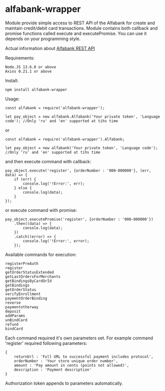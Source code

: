 # alfabank-wrapper
Module provide simple access to REST API of the Alfabank for create and maintain credit/debit card transactions.
Module contains both callback and promise functions called execute and executePromise.
You can use it depends on your programming style.

Actual information about [Alfabank REST API](https://pay.alfabank.ru/ecommerce/instructions/merchantManual/pages/index/rest.html)

Requirements:
```
Node.JS 13.6.0 or above
Axios 0.21.1 or above
```

Install:
```
npm install alfabank-wrapper
```

Usage:
```
const alfabank = require('alfabank-wrapper');

let pay_object = new alfabank.Alfabank('Your private token', 'Language code'); //Only 'ru' and 'en' supported at tihs time
```
or
```
const alfabank = require('alfabank-wrapper').Alfabank;

let pay_object = new alfabank('Your private token', 'Language code'); //Only 'ru' and 'en' supported at tihs time
```
and then execute command with callback:
```
pay_object.execute('register', {orderNumber : '000-000000'}, (err, data) => {
	if (err) {
		console.log('!Error:', err);
	} else {
		console.log(data);
	}
});
```
or execute command with promise:
```
pay_object.executePromise('register', {orderNumber : '000-000000'})
	.then((data) => {
		console.log(data);
	})
	.catch((error) => {
		console.log('!Error:', error);
	});

```

Available commands for execution:
```
registerPreAuth 
register
getOrderStatusExtended
getLastOrdersForMerchants
getBindingsByCardOrId
getBindings
getOrderStatus
verifyEnrollment
paymentOrderBinding
reverse
paymentotherway
deposit
addParams
unBindCard
refund
bindCard
```
Each command required it's own parameters set. For example command 'register' required following parameters:
```
{
	returnUrl : 'Full URL to successful payment includes protocol',
	orderNumber : 'Your store unique order number',
	amount : 'Pay amount in cents (points not allowed)',
	description : 'Payment description'
}
```
Authorization token appends to parameters automatically.